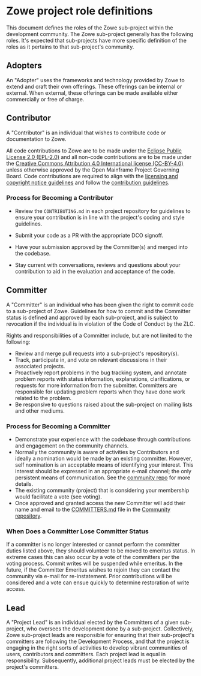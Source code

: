 # Zowe project role definitions

This document defines the roles of the Zowe sub-project within the development community. The Zowe sub-project generally has the following roles. It's expected that sub-projects have more specific definition of the roles as it pertains to that sub-project's community.

## Adopters

An "Adopter" uses the frameworks and technology provided by Zowe to extend and craft their own offerings. These offerings can be internal or external. When external, these offerings can be made available either commercially or free of charge.

## Contributor

A "Contributor" is an individual that wishes to contribute code or documentation to Zowe.

All code contributions to Zowe are to be made under the [Eclipse Public License 2.0 (EPL-2.0)](https://spdx.org/licenses/EPL-2.0.html) and all non-code contributions are to be made under the [Creative Commons Attribution 4.0 International license (CC-BY-4.0)](https://spdx.org/licenses/CC-BY-4.0.html) unless otherwise approved by the Open Mainframe Project Governing Board. Code contributions are required to align with the [licensing and copyright notice guidelines](LicenseAndCopyrightGuidance.md) and follow the [contribution guidelines](../CONTRIBUTING.md).

### Process for Becoming a Contributor

* Review the `CONTRIBUTING.md` in each project repository for guidelines to ensure your contribution is in line with the project's coding and style guidelines.

* Submit your code as a PR with the appropriate DCO signoff.
* Have your submission approved by the Committer(s) and merged into the codebase.
* Stay current with conversations, reviews and questions about your contribution to aid in the evaluation and acceptance of the code.

## Committer

A "Committer" is an individual who has been given the right to commit code to a sub-project of Zowe. Guidelines for how to commit and the Committer status is defined and approved by each sub-project, and is subject to revocation if the individual is in violation of the Code of Conduct by the ZLC.

Rights and responsibilities of a Committer include, but are not limited to the following:

* Review and merge pull requests into a sub-project's repository(s).
* Track, participate in, and vote on relevant discussions in their associated projects.
* Proactively report problems in the bug tracking system, and annotate problem reports with status information, explanations, clarifications, or requests for more information from the submitter. Committers are responsible for updating problem reports when they have done work related to the problem.
* Be responsive to questions raised about the sub-project on mailing lists and other mediums.

### Process for Becoming a Committer

* Demonstrate your experience with the codebase through contributions and engagement on the community channels.
* Normally the community is aware of activities by Contributors and ideally a nomination would be made by an existing committer.  However, self nomination is an acceptable means of identifying your interest.  This interest should be expressed in an appropriate e-mail channel; the only persistent means of communication.  See the  [community repo](https://github.com/zowe/community/) for more details.
* The existing community (project) that is considering your membership would facilitate a vote (see voting).
* Once approved and granted access the new Committer will add their name and email to the [COMMITTERS.md](https://github.com/zowe/community/tree/master/COMMITTERS.md) file in the [Community repository](https://github.com/zowe/community/).

### When Does a Committer Lose Committer Status

If a committer is no longer interested or cannot perform the committer duties listed above, they should volunteer to be moved to emeritus status. In extreme cases this can also occur by a vote of the committers per the voting process.  Commit writes will be suspended while emeritus.  In the future, if the Committer Emeritus wishes to rejoin they can contact the community via e-mail for re-instatement.  Prior contributions will be considered and a vote can ensue quickly to determine restoration of write access.

## Lead

A "Project Lead" is an individual elected by the Committers of a given sub-project, who oversees the development done by a sub-project. Collectively, Zowe sub-project leads are responsible for ensuring that their sub-project's committers are following the Development Process, and that the project is engaging in the right sorts of activities to develop vibrant communities of users, contributors and committers.  Each project lead is equal in responsibility.  Subsequently, additional project leads must be elected by the project's committers.
